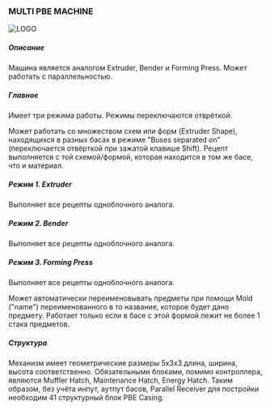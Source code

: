 ### MULTI PBE MACHINE

![LOGO](https://gtimpact.space/media/gregtech/ParBPE.png)

##### Описание

Машина является аналогом Extruder, Bender и Forming Press. Может работать с параллельностью.

##### Главное

Имеет три режима работы. Режимы переключаются отврёткой. 

Может работать со множеством схем или форм (Extruder Shape), находящихся в разных басах в режиме "Buses separated on" (переключается отвёрткой при зажатой клавише Shift). Рецепт выполняется с той схемой/формой, которая находится в том же басе, что и материал.

##### Режим 1. Extruder

Выполняет все рецепты одноблочного аналога.

##### Режим 2. Bender

Выполняет все рецепты одноблочного аналога.

##### Режим 3. Forming Press

Выполняет все рецепты одноблочного аналога.

Может автоматически переименовывать предметы при помощи Mold ("name") переименованного в то название, которое будет дано предмету. Работает только если в басе с этой формой лежит не более 1 стака предметов.

##### Структура

Механизм имеет геометрические размеры 5х3х3 длина, ширина, высота соответственно. Обязательными блоками, помимо контроллера, являются Muffler Hatch, Maintenance Hatch, Energy Hatch. Таким образом, без учёта инпут, аутпут басов, Parallel Receiver для постройки необходим 41 структурный блок PBE Casing.
